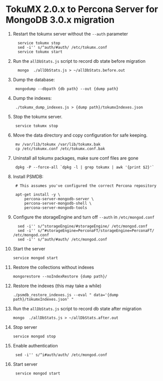 # TokuMX 2.0.x to Percona Server for MongoDB 3.0.x migration

1. Restart the tokumx server without the `--auth` parameter

         service tokumx stop
         sed -i'' s/^auth/#auth/ /etc/tokumx.conf
         service tokumx start

2. Run the `allDbStats.js` script to record db state before migration
 
         mongo  ./allDbStats.js > ~/allDbStats.before.out

3. Dump the database:

        mongodump --dbpath {db path} --out {dump path}

4. Dump the indexes:

        ./tokumx_dump_indexes.js > {dump path}/tokumxIndexes.json

5. Stop the tokumx server.

        service tokumx stop

6. Move the data directory and copy configuration for safe keeping.

        mv /var/lib/tokumx /var/lib/tokumx.bak
        cp /etc/tokumx.conf /etc/tokumx.conf.bak

7. Uninstall all tokumx packages, make sure conf files are gone

        dpkg -P --force-all `dpkg -l | grep tokumx | awk '{print $2}'`

8. Install PSMDB:

        # This assumes you've configured the correct Percona repository

        apt-get install -y \
            percona-server-mongodb-server \
            percona-server-mongodb-shell \
            percona-server-mongodb-tools

9. Configure the storageEngine and turn off `--auth` in `/etc/mongod.conf`

         sed -i'' s/^storageEngine/#storageEngine/ /etc/mongod.conf
         sed -i'' s/^#storageEngine=PerconaFT/storageEngine=PerconaFT/ /etc/mongod.conf
         sed -i'' s/^auth/#auth/ /etc/mongod.conf

10. Start the server

        service mongod start

11. Restore the collections without indexes

        mongorestore --noIndexRestore {dump path}/

12. Restore the indexes  (this may take a while)

        ./psmdb_restore_indexes.js --eval " data='{dump path}/tokumxIndexes.json' "

13. Run the `allDbStats.js` script to record db state after migration
 
        mongo  ./allDbStats.js > ~/allDbStats.after.out


14. Stop server

        service mongod stop

15. Enable authentication

         sed -i'' s/^i#auth/auth/ /etc/mongod.conf

16. Start server

         service mongod start

